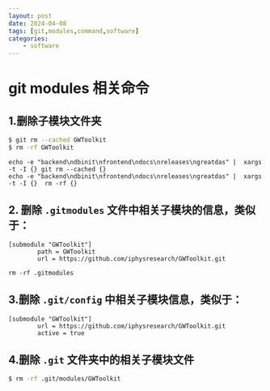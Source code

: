 ```yaml
---
layout: post
date: 2024-04-08
tags: [git,modules,command,software]
categories:
    - software
---
```

# git modules 相关命令

## 1.删除子模块文件夹

```bash
$ git rm --cached GWToolkit
$ rm -rf GWToolkit
```

```
echo -e "backend\ndbinit\nfrontend\ndocs\nreleases\ngreatdas" |  xargs -t -I {} git rm --cached {}
echo -e "backend\ndbinit\nfrontend\ndocs\nreleases\ngreatdas" |  xargs -t -I {}  rm -rf {} 
```



## 2. 删除 `.gitmodules` 文件中相关子模块的信息，类似于：

```
[submodule "GWToolkit"]
        path = GWToolkit
        url = https://github.com/iphysresearch/GWToolkit.git

```

```
rm -rf .gitmodules
```



## 3.删除 `.git/config` 中相关子模块信息，类似于：

```fallback
[submodule "GWToolkit"]
        url = https://github.com/iphysresearch/GWToolkit.git
        active = true
```



## 4.删除 `.git` 文件夹中的相关子模块文件

```bash
$ rm -rf .git/modules/GWToolkit
```